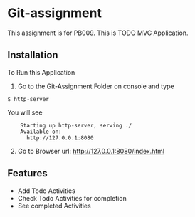 # Git-assignment
This assignment is for PB009. This is TODO MVC Application.

## Installation

To Run this Application

1. Go to the Git-Assignment Folder on console and type

```
$ http-server
```

You will see

```
	Starting up http-server, serving ./
	Available on:
	  http://127.0.0.1:8080
```

2. Go to Browser url: http://127.0.0.1:8080/index.html

## Features

* Add Todo Activities
* Check Todo Activities for completion
* See completed Activities

